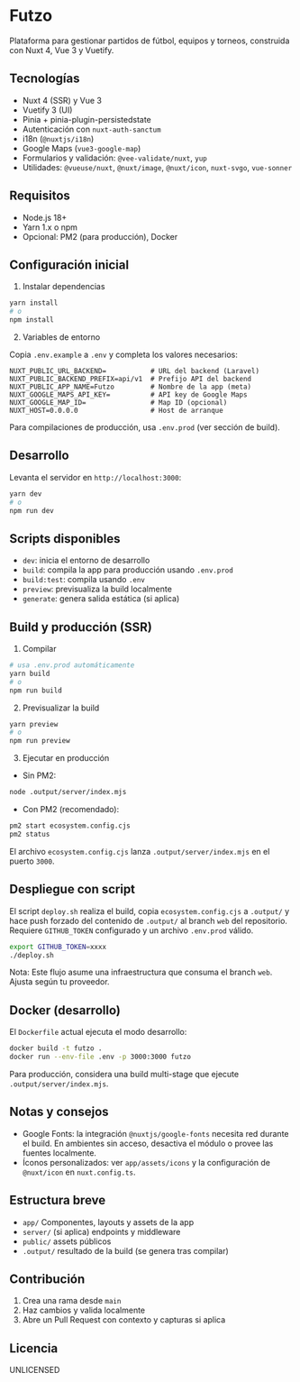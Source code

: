 # Futzo

Plataforma para gestionar partidos de fútbol, equipos y torneos, construida con Nuxt 4, Vue 3 y Vuetify.

## Tecnologías

- Nuxt 4 (SSR) y Vue 3
- Vuetify 3 (UI)
- Pinia + pinia-plugin-persistedstate
- Autenticación con `nuxt-auth-sanctum`
- i18n (`@nuxtjs/i18n`)
- Google Maps (`vue3-google-map`)
- Formularios y validación: `@vee-validate/nuxt`, `yup`
- Utilidades: `@vueuse/nuxt`, `@nuxt/image`, `@nuxt/icon`, `nuxt-svgo`, `vue-sonner`

## Requisitos

- Node.js 18+
- Yarn 1.x o npm
- Opcional: PM2 (para producción), Docker

## Configuración inicial

1) Instalar dependencias

```bash
yarn install
# o
npm install
```

2) Variables de entorno

Copia `.env.example` a `.env` y completa los valores necesarios:

```env
NUXT_PUBLIC_URL_BACKEND=           # URL del backend (Laravel)
NUXT_PUBLIC_BACKEND_PREFIX=api/v1  # Prefijo API del backend
NUXT_PUBLIC_APP_NAME=Futzo         # Nombre de la app (meta)
NUXT_GOOGLE_MAPS_API_KEY=          # API key de Google Maps
NUXT_GOOGLE_MAP_ID=                # Map ID (opcional)
NUXT_HOST=0.0.0.0                  # Host de arranque
```

Para compilaciones de producción, usa `.env.prod` (ver sección de build).

## Desarrollo

Levanta el servidor en `http://localhost:3000`:

```bash
yarn dev
# o
npm run dev
```

## Scripts disponibles

- `dev`: inicia el entorno de desarrollo
- `build`: compila la app para producción usando `.env.prod`
- `build:test`: compila usando `.env`
- `preview`: previsualiza la build localmente
- `generate`: genera salida estática (si aplica)

## Build y producción (SSR)

1) Compilar

```bash
# usa .env.prod automáticamente
yarn build
# o
npm run build
```

2) Previsualizar la build

```bash
yarn preview
# o
npm run preview
```

3) Ejecutar en producción

- Sin PM2:

```bash
node .output/server/index.mjs
```

- Con PM2 (recomendado):

```bash
pm2 start ecosystem.config.cjs
pm2 status
```

El archivo `ecosystem.config.cjs` lanza `.output/server/index.mjs` en el puerto `3000`.

## Despliegue con script

El script `deploy.sh` realiza el build, copia `ecosystem.config.cjs` a `.output/` y hace push forzado del contenido de `.output/` al branch `web` del repositorio. Requiere `GITHUB_TOKEN` configurado y un archivo `.env.prod` válido.

```bash
export GITHUB_TOKEN=xxxx
./deploy.sh
```

Nota: Este flujo asume una infraestructura que consuma el branch `web`. Ajusta según tu proveedor.

## Docker (desarrollo)

El `Dockerfile` actual ejecuta el modo desarrollo:

```bash
docker build -t futzo .
docker run --env-file .env -p 3000:3000 futzo
```

Para producción, considera una build multi-stage que ejecute `.output/server/index.mjs`.

## Notas y consejos

- Google Fonts: la integración `@nuxtjs/google-fonts` necesita red durante el build. En ambientes sin acceso, desactiva el módulo o provee las fuentes localmente.
- Íconos personalizados: ver `app/assets/icons` y la configuración de `@nuxt/icon` en `nuxt.config.ts`.

## Estructura breve

- `app/` Componentes, layouts y assets de la app
- `server/` (si aplica) endpoints y middleware
- `public/` assets públicos
- `.output/` resultado de la build (se genera tras compilar)

## Contribución

1) Crea una rama desde `main`
2) Haz cambios y valida localmente
3) Abre un Pull Request con contexto y capturas si aplica

## Licencia

UNLICENSED
